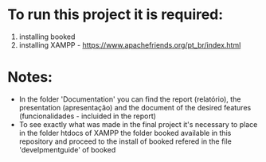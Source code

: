 # To run this project it is required:
1. installing booked
2. installing XAMPP - https://www.apachefriends.org/pt_br/index.html

# Notes:
- In the folder 'Documentation' you can find the report (relatório), the presentation (apresentação) and the document of the desired features (funcionalidades - incluided in the report)
- To see exactly what was made in the final project it's necessary to place in the folder htdocs of XAMPP the folder booked available in this repository and proceed to the install of booked refered in the file 'develpmentguide' of booked
